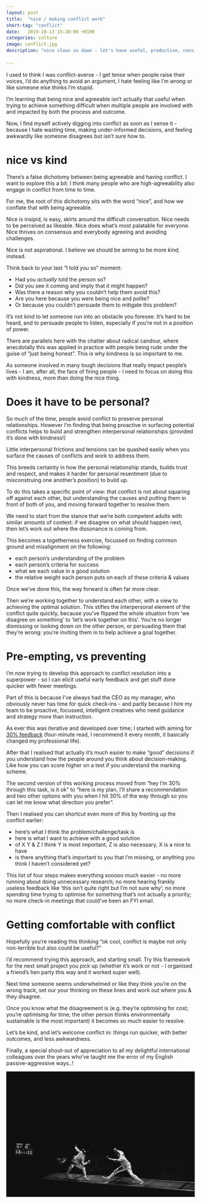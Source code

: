 ```yaml
---
layout: post
title:  "nice / making conflict work"
short-tag: "conflict"
date:   2019-10-13 15:30:00 +0100
categories: culture
image: conflict.jpg
description: "nice slows us down - let's have useful, productive, considerate conlict instead"

---
```


I used to think I was conflict-averse - I get tense when people raise their voices, I’d do anything to avoid an argument, I hate feeling like I’m _wrong_ or like someone else thinks I’m stupid.

I’m learning that being nice and agreeable isn’t actually that useful when trying to achieve something difficult when multiple people are involved with and impacted by both the process and outcome.

Now, I find myself actively digging into conflict as soon as I sense it - because I hate wasting time, making under-informed decisions, and feeling awkwardly like someone disagrees but isn’t sure how to.

# nice vs kind

There’s a false dichotomy between being agreeable and having conflict. I want to explore this a bit: I think many people who are high-agreeability also engage in conflict from time to time.

For me, the root of this dichotomy sits with the word “nice”, and how we conflate that with being agreeable.

Nice is insipid, is easy, skirts around the difficult conversation. Nice needs to be perceived as likeable. Nice does what’s most palatable for everyone. Nice thrives on consensus and everybody agreeing and avoiding challenges. 

Nice is not aspirational. I believe we should be aiming to be more _kind_, instead.

Think back to your last “I told you so” moment:
* Had you _actually_ told the person so?
* Did you see it coming and imply that it might happen?
* Was there a reason why you couldn’t help them avoid this?
* Are you here because you were being nice and polite?
* Or because you couldn’t persuade them to mitigate this problem?

It’s not kind to let someone run into an obstacle you foresee. It’s hard to be heard, and to persuade people to listen, especially if you’re not in a position of power.

There are parallels here with the chatter about radical candour, where anecdotally this was applied in practice with people being rude under the guise of “just being honest”. This is why kindness is so important to me. 

As someone involved in many tough decisions that really impact people’s lives - I am, after all, the face of firing people - I need to focus on doing this with kindness, more than doing the nice thing.

# Does it have to be personal?

So much of the time, people avoid conflict to preserve personal relationships. However I’m finding that being proactive in surfacing potential conflicts helps to build and strengthen interpersonal relationships (provided it’s done with kindness!)

Little interpersonal frictions and tensions can be quashed easily when you surface the causes of conflicts and work to address them.

This breeds certainty in how the personal relationship stands, builds trust and respect, and makes it harder for personal resentment (due to misconstruing one another’s position) to build up.

To do this takes a specific point of view: that conflict is not about squaring off against each other, but understanding the causes and putting them in front of both of you, and moving forward together to resolve them.

We need to start from the stance that we’re both competent adults with similar amounts of context: if we disagree on what should happen next, then let’s work out where the dissonance is coming from.

This becomes a togetherness exercise, focussed on finding common ground and misalignment on the following:
* each person’s understanding of the problem
* each person’s criteria for success
* what we each value in a good solution
* the relative weight each person puts on each of these criteria & values

Once we’ve done this, the way forward is often far more clear.

Then we’re working together to understand each other, with a view to achieving the optimal solution. This stifles the interpersonal element of the conflict quite quickly, because you’ve flipped the whole situation from ‘we disagree on something’ to ‘let’s work together on this’. You’re no longer dismissing or looking down on the other person, or persuading them that they’re wrong: you’re inviting them in to help achieve a goal together.

# Pre-empting, vs preventing

I’m now trying to develop this approach to conflict resolution into a superpower - so I can elicit useful early feedback and get stuff done quicker with fewer meetings.

Part of this is because I’ve always had the CEO as my manager, who obviously never has time for quick check-ins - and partly because I hire my team to be proactive, focussed, intelligent creatives who need guidance and strategy more than instruction.

As ever this was iterative and developed over time; I started with aiming for [30% feedback](https://42floors.com/blog/startups/thirty-percent-feedback) (four-minute read, I recommend it every month, it basically changed my professional life).

After that I realised that actually it’s much easier to make “good” decisions if you understand how the people around you think about decision-making. Like how you can score higher on a test if you understand the marking scheme.

The second version of this working process moved from “hey I’m 30% through this task, is it ok” to “here is my plan, I’ll share a recommendation and two other options with you when I hit 30% of the way through so you can let me know what direction you prefer”.

Then I realised you can shortcut even more of this by fronting up the conflict earlier:
* here’s what I think the problem/challenge/task is
* here is what I want to achieve with a good solution
* of X Y & Z I think Y is most important, Z is also necessary, X is a nice to have
* is there anything that’s important to you that I’m missing, or anything you think I haven’t considered yet?

This list of four steps makes everything sooooo much easier - no more running about doing unnecessary research; no more hearing frankly useless feedback like ‘this isn’t quite right but I’m not sure why’; no more spending time trying to optimise for something that’s not actually a priority; no more check-in meetings that could’ve been an FYI email.

# Getting comfortable with conflict

Hopefully you’re reading this thinking “ok cool, conflict is maybe not only non-terrible but also could be useful?”

I’d recommend trying this approach, and starting small. Try this framework for the next small project you pick up (whether it’s work or not - I organised a friend’s hen party this way and it worked super well).

Next time someone seems underwhelmed or like they think you’re on the wrong track, set our your thinking on these lines and work out where you & they disagree.

Once you know what the disagreement is (e.g. they’re optimising for cost; you’re optimising for time; the other person thinks environmentally sustainable is the most important) it becomes so much easier to resolve.

Let’s be kind, and let’s welcome conflict in: things run quicker, with better outcomes, and less awkwardness.

Finally, a special shout-out of appreciation to all my delightful international colleagues over the years who’ve taught me the error of my English passive-aggressive ways..!

![Fencing match - Photo by Micaela Parente on Unsplash](/assets/img/conflict.jpg)